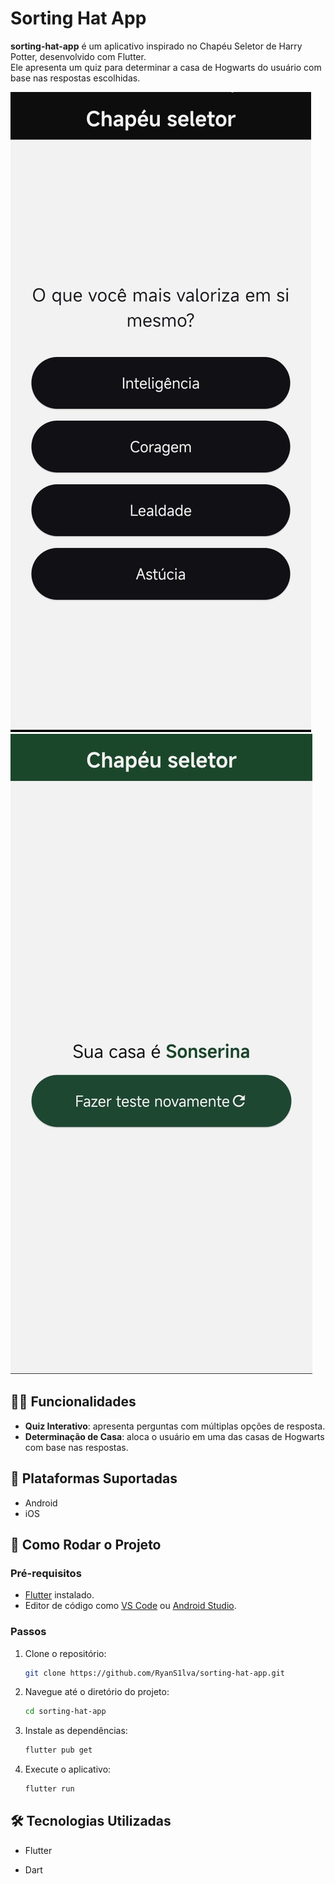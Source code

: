 # Sorting Hat App

**sorting-hat-app** é um aplicativo inspirado no Chapéu Seletor de Harry Potter, desenvolvido com Flutter.  
Ele apresenta um quiz para determinar a casa de Hogwarts do usuário com base nas respostas escolhidas.

![Tela inicial do app](screenshots/initial.jpeg)
![Tela de resultado](screenshots/result.jpeg)

## 🧙‍♂️ Funcionalidades

- **Quiz Interativo**: apresenta perguntas com múltiplas opções de resposta.
- **Determinação de Casa**: aloca o usuário em uma das casas de Hogwarts com base nas respostas.

## 📱 Plataformas Suportadas

- Android  
- iOS  

## 🚀 Como Rodar o Projeto

### Pré-requisitos

- [Flutter](https://flutter.dev/docs/get-started/install) instalado.
- Editor de código como [VS Code](https://code.visualstudio.com/) ou [Android Studio](https://developer.android.com/studio).

### Passos

1. Clone o repositório:
   ```bash
   git clone https://github.com/RyanS1lva/sorting-hat-app.git

2. Navegue até o diretório do projeto:
   ```bash
   cd sorting-hat-app

3. Instale as dependências:
   ```bash
   flutter pub get 
   
4. Execute o aplicativo:
   ```bash
   flutter run

## 🛠️ Tecnologias Utilizadas

- Flutter

- Dart




